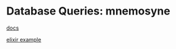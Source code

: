 
Database Queries: mnemosyne
===========================

[docs](http://www.erlang.org/documentation/doc-5.5.5/lib/mnemosyne-1.2.7.1/doc/html/mnemosyne.html)

[elixir example](https://gist.github.com/joshnuss/6837696)

